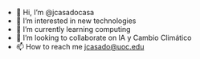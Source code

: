- 👋 Hi, I’m @jcasadocasa
- 👀 I’m interested in new technologies
- 🌱 I’m currently learning computing
- 💞️ I’m looking to collaborate on IA y Cambio Climático
- 📫 How to reach me jcasado@uoc.edu


<!---
jcasadocasa/jcasadocasa is a ✨ special ✨ repository because its `README.md` (this file) appears on your GitHub profile.
You can click the Preview link to take a look at your changes.
--->

